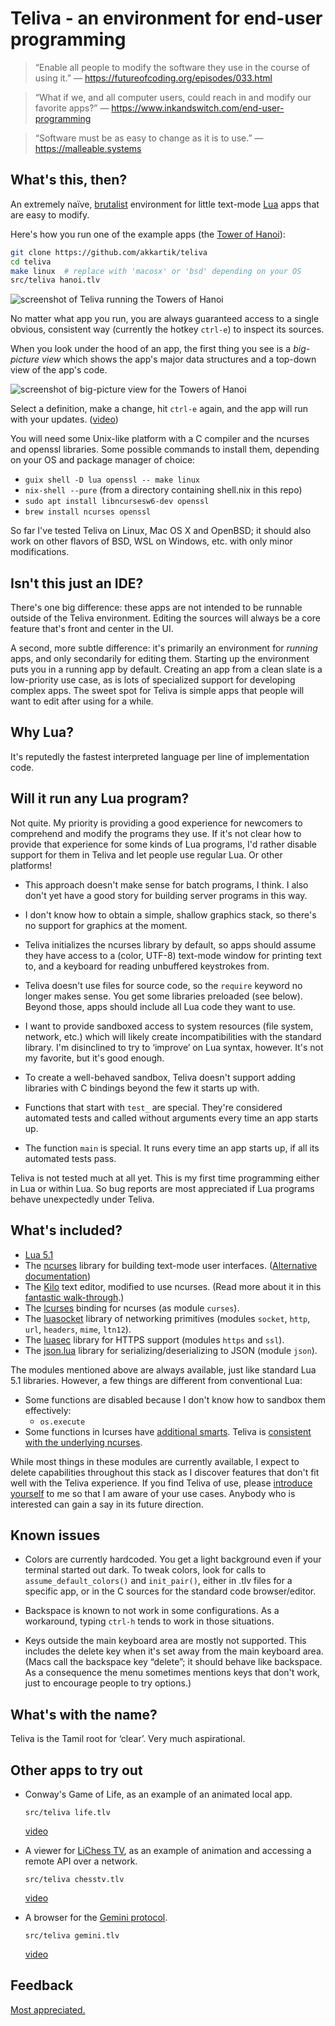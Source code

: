 # Teliva - an environment for end-user programming

> &ldquo;Enable all people to modify the software they use in the course of using it.&rdquo;
> &mdash; https://futureofcoding.org/episodes/033.html

> &ldquo;What if we, and all computer users, could reach in and modify our favorite apps?&rdquo;
> &mdash; https://www.inkandswitch.com/end-user-programming

> &ldquo;Software must be as easy to change as it is to use.&rdquo;
> &mdash; https://malleable.systems

## What's this, then?

An extremely naïve, [brutalist](https://en.wikipedia.org/wiki/Brutalist_architecture)
environment for little text-mode [Lua](http://www.lua.org) apps that are easy
to modify.

Here's how you run one of the example apps (the [Tower of Hanoi](https://en.wikipedia.org/wiki/Tower_of_Hanoi)):

```sh
git clone https://github.com/akkartik/teliva
cd teliva
make linux  # replace with 'macosx' or 'bsd' depending on your OS
src/teliva hanoi.tlv
```

<img alt='screenshot of Teliva running the Towers of Hanoi' src='doc/hanoi.png'>

No matter what app you run, you are always guaranteed access to a single
obvious, consistent way (currently the hotkey `ctrl-e`) to inspect its
sources.

When you look under the hood of an app, the first thing you see is a
_big-picture view_ which shows the app's major data structures and a top-down
view of the app's code.

<img alt='screenshot of big-picture view for the Towers of Hanoi' src='doc/hanoi-big-picture.png'>

Select a definition, make a change, hit `ctrl-e` again, and the app will run
with your updates. ([video](https://archive.org/details/akkartik-2021-11-14))

You will need some Unix-like platform with a C compiler and the ncurses and
openssl libraries. Some possible commands to install them, depending on your
OS and package manager of choice:

* `guix shell -D lua openssl -- make linux`
* `nix-shell --pure` (from a directory containing shell.nix in this repo)
* `sudo apt install libncursesw6-dev openssl`
* `brew install ncurses openssl`

So far I've tested Teliva on Linux, Mac OS X and OpenBSD; it should also work
on other flavors of BSD, WSL on Windows, etc. with only minor modifications.

## Isn't this just an IDE?

There's one big difference: these apps are not intended to be runnable outside
of the Teliva environment. Editing the sources will always be a core feature
that's front and center in the UI.

A second, more subtle difference: it's primarily an environment for _running_
apps, and only secondarily for editing them. Starting up the environment puts
you in a running app by default. Creating an app from a clean slate is a
low-priority use case, as is lots of specialized support for developing
complex apps. The sweet spot for Teliva is simple apps that people will want
to edit after using for a while.

## Why Lua?

It's reputedly the fastest interpreted language per line of implementation
code.

## Will it run any Lua program?

Not quite. My priority is providing a good experience for newcomers to
comprehend and modify the programs they use. If it's not clear how to provide
that experience for some kinds of Lua programs, I'd rather disable support for
them in Teliva and let people use regular Lua. Or other platforms!

- This approach doesn't make sense for batch programs, I think. I also don't
  yet have a good story for building server programs in this way.

- I don't know how to obtain a simple, shallow graphics stack, so there's no
  support for graphics at the moment.

- Teliva initializes the ncurses library by default, so apps should assume
  they have access to a (color, UTF-8) text-mode window for printing text to,
  and a keyboard for reading unbuffered keystrokes from.

- Teliva doesn't use files for source code, so the `require` keyword no longer
  makes sense. You get some libraries preloaded (see below). Beyond those,
  apps should include all Lua code they want to use.

- I want to provide sandboxed access to system resources (file system,
  network, etc.) which will likely create incompatibilities with the standard
  library. I'm disinclined to try to &lsquo;improve&rsquo; on Lua syntax,
  however. It's not my favorite, but it's good enough.

- To create a well-behaved sandbox, Teliva doesn't support adding libraries
  with C bindings beyond the few it starts up with.

- Functions that start with `test_` are special. They're considered automated
  tests and called without arguments every time an app starts up.

- The function `main` is special. It runs every time an app starts up, if all
  its automated tests pass.

Teliva is not tested much at all yet. This is my first time programming either
in Lua or within Lua. So bug reports are most appreciated if Lua programs
behave unexpectedly under Teliva.

## What's included?

* [Lua 5.1](https://www.lua.org/manual/5.1)
* The [ncurses](https://tldp.org/HOWTO/NCURSES-Programming-HOWTO) library for
  building text-mode user interfaces. ([Alternative documentation](https://tldp.org/LDP/lpg-0.4.pdf))
* The [Kilo](https://github.com/antirez/kilo) text editor, modified to use
  ncurses. (Read more about it in this [fantastic walk-through](https://viewsourcecode.org/snaptoken/kilo).)
* The [lcurses](https://github.com/lcurses/lcurses) binding for ncurses (as
  module `curses`).
* The [luasocket](https://w3.impa.br/~diego/software/luasocket) library of
  networking primitives (modules `socket`, `http`, `url`, `headers`, `mime`,
  `ltn12`).
* The [luasec](https://github.com/brunoos/luasec) library for HTTPS support
  (modules `https` and `ssl`).
* The [json.lua](https://github.com/rxi/json.lua) library for
  serializing/deserializing to JSON (module `json`).

The modules mentioned above are always available, just like standard Lua 5.1
libraries. However, a few things are different from conventional Lua:

* Some functions are disabled because I don't know how to sandbox them
  effectively:
  - `os.execute`
* Some functions in lcurses have [additional smarts](https://github.com/lcurses/lcurses/blob/master/lib/curses.lua).
  Teliva is [consistent with the underlying ncurses](https://github.com/akkartik/teliva/blob/main/src/lcurses/curses.lua).

While most things in these modules are currently available, I expect to delete
capabilities throughout this stack as I discover features that don't fit well
with the Teliva experience. If you find Teliva of use, please [introduce yourself](http://akkartik.name/contact)
to me so that I am aware of your use cases. Anybody who is interested can gain
a say in its future direction.

## Known issues

* Colors are currently hardcoded. You get a light background even if your
  terminal started out dark. To tweak colors, look for calls to
  `assume_default_colors()` and `init_pair()`, either in .tlv files for a
  specific app, or in the C sources for the standard code browser/editor.

* Backspace is known to not work in some configurations. As a workaround,
  typing `ctrl-h` tends to work in those situations.

* Keys outside the main keyboard area are mostly not supported. This includes
  the delete key when it's set away from the main keyboard area. (Macs call
  the backspace key &ldquo;delete&rdquo;; it should behave like backspace. As
  a consequence the menu sometimes mentions keys that don't work, just to
  encourage people to try options.)

## What's with the name?

Teliva is the Tamil root for &lsquo;clear&rsquo;. Very much aspirational.

## Other apps to try out

* Conway's Game of Life, as an example of an animated local app.
  ```
  src/teliva life.tlv
  ```

  [video](https://merveilles.town/@akkartik/107277755421024772)

* A viewer for [LiChess TV](https://lichess.org/tv), as an example of
  animation and accessing a remote API over a network.
  ```
  src/teliva chesstv.tlv
  ```

  [video](https://merveilles.town/@akkartik/107319684018301051)

* A browser for the [Gemini protocol](https://gemini.circumlunar.space).
  ```
  src/teliva gemini.tlv
  ```

  [video](https://merveilles.town/@akkartik/107489728557201145)

## Feedback

[Most appreciated.](http://akkartik.name/contact)
